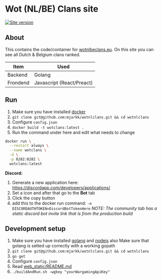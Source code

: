 # Wot (NL/BE) Clans site
[![Site version](https://img.shields.io/badge/Site%20version-V3-blue.svg)](https://wotnlclans.unknownclouds.com/)

## About
This contains the code/container for [wotnlbeclans.eu](https://wotnlbeclans.eu/).
On this site you can see all Dutch & Belgium clans ranked.

| Item | Used |
|---|---|
| Backend | Golang |
| Frondend | Javascript (React/Preact) |

## Run
1. Make sure you have installed [docker](https://docs.docker.com/install/)
2. `git clone git@github.com:mjarkk/wotnlclans.git && cd wotnlclans`
3. Configure `config.json`
4. `docker build -t wotclans:latest .`
5. Run the command under here and edit what needs to change
```sh
docker run \
  --restart always \
  --name wotclans \
  -d \
  -p 8282:8282 \
  wotclans:latest
```

**Discord:**
1. Generate a new application here: https://discordapp.com/developers/applications/
2. Set a icon and after that go to the **Bot** tab
3. Click the copy button
4. add this to the docker run command: `-e DISCORDAUTHTOKEN=DiscordBotTokenHere`
*NOTE: The community tab has a static discord bot invite link that is from the production build*

## Development setup
1. Make sure you have installed [golang](https://golang.org/doc/install) and [nodejs](https://nodejs.org/en/) also Make sure that golang is setted up correctly with a working gopath
2. `git clone git@github.com:mjarkk/wotnlclans.git && cd wotnlclans`
3. `go get`
4. Configure `config.json`
5. Read [web_static/README.md](./web_static/README.md)
5. `./buildAndRun.sh -wgkey "yourWargamingApiKey"`

